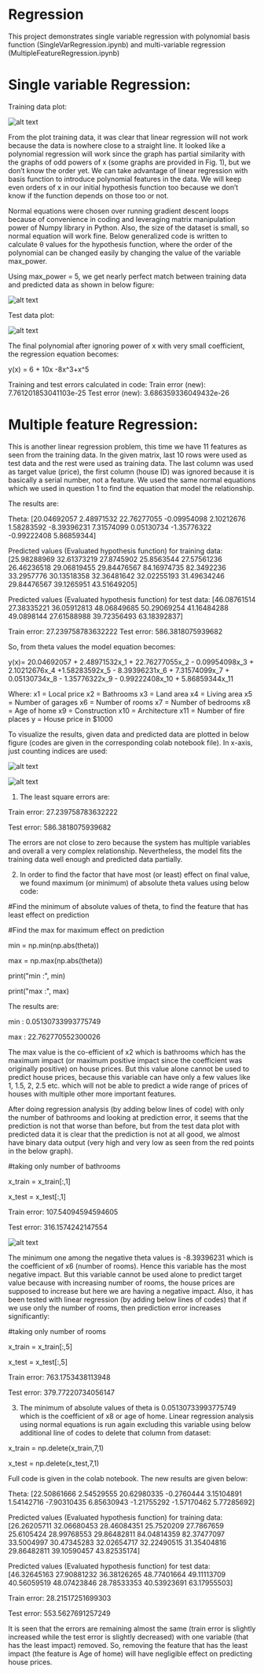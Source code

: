 # Regression
This project demonstrates single variable regression with polynomial basis function (SingleVarRegression.ipynb) and multi-variable regression (MultipleFeatureRegression.ipynb)

# Single variable Regression:

Training data plot:

![alt text](https://github.com/Zobaer/Regression/blob/main/figs/train_data_plot.png)

From the plot training data, it was clear that linear regression will not work because the data is nowhere close to a straight line. It looked like a polynomial regression will work since the graph has partial similarity with the graphs of odd powers of x (some graphs are provided in Fig. 1), but we don’t know the order yet. We can take advantage of linear regression with basis function to introduce polynomial features in the data. We will keep even orders of x in our initial hypothesis function too because we don’t know if the function depends on those too or not.

Normal equations were chosen over running gradient descent loops because of convenience in coding and leveraging matrix manipulation power of Numpy library in Python. Also, the size of the dataset is small, so normal equation will work fine. Below generalized code is written to calculate θ values for the hypothesis function, where the order of the polynomial can be changed easily by changing the value of the variable max_power.

Using max_power = 5, we get nearly perfect match between training data and predicted data as shown in below figure:

![alt text](https://github.com/Zobaer/Regression/blob/main/figs/5th_order.png)

Test data plot:

![alt text](https://github.com/Zobaer/Regression/blob/main/figs/testdata.png)

The final polynomial after ignoring power of x with very small coefficient, the regression equation becomes:

y(x) = 6 + 10x -8x^3+x^5

Training and test errors calculated in code:
Train error (new):  7.761201853041103e-25
Test error (new):  3.686359336049432e-26



# Multiple feature Regression:

This is another linear regression problem, this time we have 11 features as seen from the training data. In the given matrix, last 10 rows were used as test data and the rest were used as training data. The last column was used as target value (price), the first column (house ID) was ignored because it is basically a serial number, not a feature. We used the same normal equations which we used in question 1 to find the equation that model the relationship. 

The results are:

Theta:  [20.04692057  2.48971532 22.76277055 -0.09954098  2.10212676  1.58283592 -8.39396231  7.31574099  0.05130734 -1.35776322 -0.99222408  5.86859344]

Predicted values (Evaluated hypothesis function) for training data:  [25.98288969 32.61373219 27.8745902  25.8563544  27.57561236 26.46236518
 29.06819455 29.84476567 84.16974735 82.3492236  33.2957776  30.13518358
 32.36481642 32.02255193 31.49634246 29.84476567 39.1265951  43.51649205]

Predicted values (Evaluated hypothesis function) for test data:  [46.08761514 27.38335221 36.05912813 48.06849685 50.29069254 41.16484288
 49.0898144  27.61588988 39.72356493 63.18392837]

Train error:  27.239758783632222
Test error:  586.3818075939682

So, from theta values the model equation becomes:

y(x)= 20.04692057 + 2.48971532x_1 + 22.76277055x_2 - 0.09954098x_3 + 2.10212676x_4 +1.58283592x_5 - 8.39396231x_6 + 7.31574099x_7 + 0.05130734x_8 - 1.35776322x_9 - 0.99222408x_10 + 5.86859344x_11

Where:
x1 = Local price
x2 = Bathrooms
x3 = Land area
x4 = Living area
x5 = Number of garages
x6 = Number of rooms
x7 = Number of bedrooms
x8 = Age of home
x9 = Construction
x10 = Architecture
x11 = Number of fire places
y = House price in $1000

To visualize the results, given data and predicted data are plotted in below figure (codes are given in the corresponding colab notebook file). In x-axis, just counting indices are used:

![alt text](https://github.com/Zobaer/Regression/blob/main/figs/multivar_training_plot.png)

![alt text](https://github.com/Zobaer/Regression/blob/main/figs/multivar_test_plot.png)

1)	The least square errors are:

Train error:  27.239758783632222

Test error:  586.3818075939682

The errors are not close to zero because the system has multiple variables and overall a very complex relationship. Nevertheless, the model fits the training data well enough and predicted data partially.

2)	In order to find the factor that have most (or least) effect on final value, we found maximum (or minimum) of absolute theta values using below code:

#Find the minimum of absolute values of theta, to find the feature that has least effect on prediction

#Find the max for maximum effect on prediction

min = np.min(np.abs(theta))

max = np.max(np.abs(theta))

print("min :", min)

print("max :", max)

The results are: 

min : 0.05130733993775749

max : 22.762770552300026

The max value is the co-efficient of x2 which is bathrooms which has the maximum impact (or maximum positive impact since the coefficient was originally positive) on house prices. But this value alone cannot be used to predict house prices, because this variable can have only a few values like 1, 1.5, 2, 2.5 etc. which will not be able to predict a wide range of prices of houses with multiple other more important features. 

After doing regression analysis (by adding below lines of code) with only the number of bathrooms and looking at prediction error, it seems that the prediction is not that worse than before, but from the test data plot with predicted data it is clear that the prediction is not at all good, we almost have binary data output (very high and very low as seen from the red points in the below graph).

#taking only number of bathrooms

x_train = x_train[:,1]

x_test = x_test[:,1]

Train error:  107.54094594594605

Test error:  316.1574242147554

![alt text](https://github.com/Zobaer/Regression/blob/main/figs/multi_one_var.png)

The minimum one among the negative theta values is -8.39396231 which is the coefficient of x6 (number of rooms). Hence this variable has the most negative impact. But this variable cannot be used alone to predict target value because with increasing number of rooms, the house prices are supposed to increase but here we are having a negative impact. Also, it has been tested with linear regression (by adding below lines of codes) that if we use only the number of rooms, then prediction error increases significantly:

#taking only number of rooms

x_train = x_train[:,5]

x_test = x_test[:,5]

Train error:  763.1753438113948

Test error:  379.77220734056147

3)	The minimum of absolute values of theta is 0.05130733993775749 which is the coefficient of x8 or age of home. Linear regression analysis using normal equations is run again excluding this variable using below additional line of codes to delete that column from dataset:

x_train = np.delete(x_train,7,1)

x_test = np.delete(x_test,7,1)

Full code is given in the colab notebook. The new results are given below:

Theta:  [22.50861666  2.54529555 20.62980335 -0.2760444   3.15104891  1.54142716
 -7.90310435  6.85630943 -1.21755292 -1.57170462  5.77285692]

Predicted values (Evaluated hypothesis function) for training data:  [26.26205711 32.06680453 28.46084351 25.7520209  27.7867659  25.6105424
 28.99768553 29.86482811 84.04814359 82.37477097 33.5004997  30.47345283
 32.02654717 32.22490515 31.35404816 29.86482811 39.10590457 43.82535174]

Predicted values (Evaluated hypothesis function) for test data:  [46.32645163 27.90881232 36.38126265 48.77401664 49.11113709 40.56059519
 48.07423846 28.78533353 40.53923691 63.17955503]

Train error:  28.21517251699303

Test error:  553.5627691257249

It is seen that the errors are remaining almost the same (train error is slightly increased while the test error is slightly decreased) with one variable (that has the least impact) removed. So, removing the feature that has the least impact (the feature is Age of home) will have negligible effect on predicting house prices.




